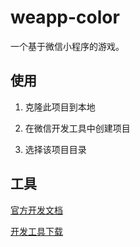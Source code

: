 # weapp-color

一个基于微信小程序的游戏。

## 使用

1. 克隆此项目到本地

2. 在微信开发工具中创建项目

3. 选择该项目目录

## 工具

[官方开发文档](https://mp.weixin.qq.com/debug/wxadoc/dev/)

[开发工具下载](https://mp.weixin.qq.com/debug/wxadoc/dev/devtools/download.html)